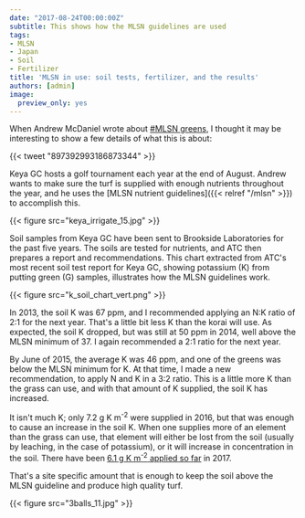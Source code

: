 ```yaml
---
date: "2017-08-24T00:00:00Z"
subtitle: This shows how the MLSN guidelines are used
tags:
- MLSN
- Japan
- Soil
- Fertilizer
title: 'MLSN in use: soil tests, fertilizer, and the results'
authors: [admin]
image:
  preview_only: yes
---
```


When Andrew McDaniel wrote about [#MLSN greens](https://twitter.com/drumcturf/status/897392993186873344), I thought it may be interesting to show a few details of what this is about:

{{< tweet "897392993186873344" >}}

Keya GC hosts a golf tournament each year at the end of August. Andrew wants to make sure the turf is supplied with enough nutrients throughout the year, and he uses the [MLSN nutrient guidelines]({{< relref "/mlsn" >}}) to accomplish this.

{{< figure src="keya_irrigate_15.jpg" >}}

Soil samples from Keya GC have been sent to Brookside Laboratories for the past five years. The soils are tested for nutrients, and ATC then prepares a report and recommendations. This chart extracted from ATC's most recent soil test report for Keya GC, showing potassium (K) from putting green (G) samples, illustrates how the MLSN guidelines work.

{{< figure src="k_soil_chart_vert.png" >}}

In 2013, the soil K was 67 ppm, and I recommended applying an N:K ratio of 2:1 for the next year. That's a little bit less K than the korai will use. As expected, the soil K dropped, but was still at 50 ppm in 2014, well above the MLSN minimum of 37. I again recommended a 2:1 ratio for the next year.

By June of 2015, the average K was 46 ppm, and one of the greens was below the MLSN minimum for K. At that time, I made a new recommendation, to apply N and K in a 3:2 ratio. This is a little more K than the grass can use, and with that amount of K supplied, the soil K has increased. 

It isn't much K; only 7.2 g K m<sup>-2</sup> were supplied in 2016, but that was enough to cause an increase in the soil K. When one supplies more of an element than the grass can use, that element will either be lost from the soil (usually by leaching, in the case of potassium), or it will increase in concentration in the soil. There have been [6.1 g K m<sup>-2</sup> applied so far](http://www.asianturfgrass.com/2017-08-23-how-to-spend-5000-tournament-green-fertilizer/) in 2017. 

That's a site specific amount that is enough to keep the soil above the MLSN guideline and produce high quality turf.


{{< figure src="3balls_11.jpg" >}}


